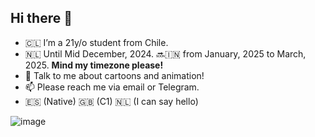 ## Hi there 👋
- 🇨🇱 I’m a 21y/o student from Chile.
- 🇳🇱 Until Mid December, 2024. 🔜🇮🇳 from January, 2025 to March, 2025. **Mind my timezone please!**
- 💬 Talk to me about cartoons and animation!
- 📫 Please reach me via email or Telegram.
-  🇪🇸 (Native) 🇬🇧 (C1) 🇳🇱 (I can say hello)

![image](https://github.com/user-attachments/assets/4d9be656-5c71-4514-8b01-0d0c3218bc54)

<!--
**tomastrivino/tomastrivino** is a ✨ _special_ ✨ repository because its `README.md` (this file) appears on your GitHub profile.

Here are some ideas to get you started:

- 🔭 I’m currently working on ...
- 🌱 I’m currently learning ...
- 👯 I’m looking to collaborate on ...
- 🤔 I’m looking for help with ...
- 💬 Ask me about ...
- 📫 How to reach me: ...
- 😄 Pronouns: ...
- ⚡ Fun fact: ...

-->
